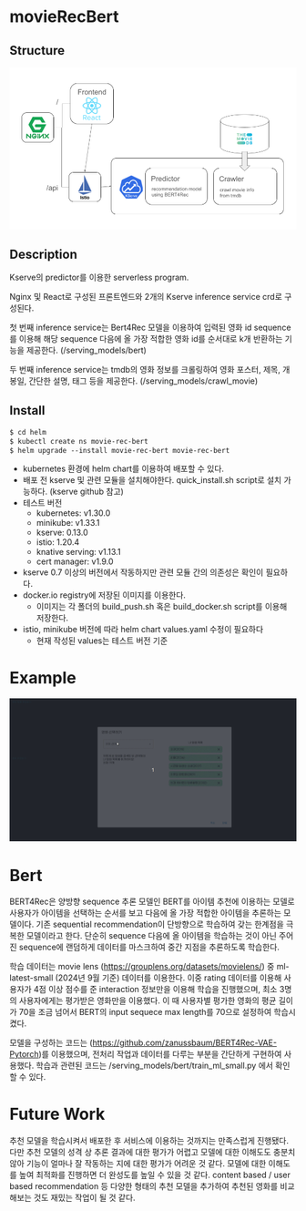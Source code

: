 # movieRecBert

## Structure

![Structure](/res/movieRecBert.png)

## Description

Kserve의 predictor를 이용한 serverless program. 

Nginx 및 React로 구성된 프론트엔드와 2개의 Kserve inference service crd로 구성된다.

첫 번째 inference service는 Bert4Rec 모델을 이용하여 입력된 영화 id sequence를 이용해 해당 sequence 다음에 올 가장 적합한 영화 id를 순서대로 k개 반환하는 기능을 제공한다. (/serving_models/bert)

두 번째 inference service는 tmdb의 영화 정보를 크롤링하여 영화 포스터, 제목, 개봉일, 간단한 설명, 태그 등을 제공한다. (/serving_models/crawl_movie)


## Install

```commandline
$ cd helm
$ kubectl create ns movie-rec-bert
$ helm upgrade --install movie-rec-bert movie-rec-bert
```
- kubernetes 환경에 helm chart를 이용하여 배포할 수 있다.
- 배포 전 kserve 및 관련 모듈을 설치해야한다. quick_install.sh script로 설치 가능하다. (kserve github 참고)
- 테스트 버전
  - kubernetes: v1.30.0
  - minikube: v1.33.1
  - kserve: 0.13.0
  - istio: 1.20.4
  - knative serving: v1.13.1
  - cert manager: v1.9.0
- kserve 0.7 이상의 버전에서 작동하지만 관련 모듈 간의 의존성은 확인이 필요하다.
- docker.io registry에 저장된 이미지를 이용한다. 
  - 이미지는 각 폴더의 build_push.sh 혹은 build_docker.sh script를 이용해 저장한다.
- istio, minikube 버전에 따라 helm chart values.yaml 수정이 필요하다
  - 현재 작성된 values는 테스트 버전 기준

# Example

![Sample](/res/movierecbert.gif)

# Bert

BERT4Rec은 양방향 sequence 추론 모델인 BERT를 아이템 추천에 이용하는 모델로 사용자가 아이템을 선택하는 순서를 보고 다음에 올 가장 적합한 아이템을 추론하는 모델이다.
기존 sequential recommendation이 단방향으로 학습하여 갖는 한계점을 극복한 모델이라고 한다.
단순히 sequence 다음에 올 아이템을 학습하는 것이 아닌 주어진 sequence에 랜덤하게 데이터를 마스크하여 중간 지점을 추론하도록 학습한다. 

학습 데이터는 movie lens (https://grouplens.org/datasets/movielens/) 중 ml-latest-small (2024년 9월 기준) 데이터를 이용한다. 
이중 rating 데이터를 이용해 사용자가 4점 이상 점수를 준 interaction 정보만을 이용해 학습을 진행했으며, 최소 3명의 사용자에게는 평가받은 영화만을 이용했다.
이 때 사용자별 평가한 영화의 평균 길이가 70을 조금 넘어서 BERT의 input sequece max length를 70으로 설정하여 학습시켰다.

모델을 구성하는 코드는 (https://github.com/zanussbaum/BERT4Rec-VAE-Pytorch)를 이용했으며, 전처리 작업과 데이터를 다루는 부분을 간단하게 구현하여 사용했다.
학습과 관련된 코드는 /serving_models/bert/train_ml_small.py 에서 확인할 수 있다.


# Future Work

추천 모델을 학습시켜서 배포한 후 서비스에 이용하는 것까지는 만족스럽게 진행됐다.
다만 추천 모델의 성격 상 추론 결과에 대한 평가가 어렵고 모델에 대한 이해도도 충분치 않아 기능이 얼마나 잘 작동하는 지에 대한 평가가 어려운 것 같다.
모델에 대한 이해도를 높여 최적화를 진행하면 더 완성도를 높일 수 있을 것 같다.
content based / user based recommendation 등 다양한 형태의 추천 모델을 추가하여 추천된 영화를 비교해보는 것도 재밌는 작업이 될 것 같다. 